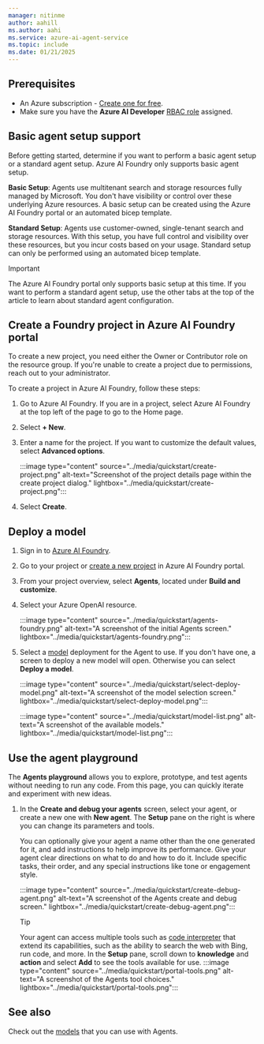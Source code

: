 ```yaml
---
manager: nitinme
author: aahill
ms.author: aahi
ms.service: azure-ai-agent-service
ms.topic: include
ms.date: 01/21/2025
---
```


## Prerequisites
- An Azure subscription - <a href="https://azure.microsoft.com/free/cognitive-services" target="_blank">Create one for free</a>.
- Make sure you have the **Azure AI Developer** [RBAC role](../../../ai-foundry/concepts/rbac-azure-ai-foundry.md) assigned.

## Basic agent setup support

Before getting started, determine if you want to perform a basic agent setup or a standard agent setup. Azure AI Foundry only supports basic agent setup. 

**Basic Setup**:  Agents use multitenant search and storage resources fully managed by Microsoft. You don't have visibility or control over these underlying Azure resources. A basic setup can be created using the Azure AI Foundry portal or an automated bicep template.

**Standard Setup**: Agents use customer-owned, single-tenant search and storage resources. With this setup, you have full control and visibility over these resources, but you incur costs based on your usage. Standard setup can only be performed using an automated bicep template.

> [!IMPORTANT]
> The Azure AI Foundry portal only supports basic setup at this time. If you want to perform a standard agent setup, use the other tabs at the top of the article to learn about standard agent configuration.  

## Create a Foundry project in Azure AI Foundry portal

To create a new project, you need either the Owner or Contributor role on the resource group. If you're unable to create a project due to permissions, reach out to your administrator.

To create a project in Azure AI Foundry, follow these steps:

1. Go to Azure AI Foundry. If you are in a project, select Azure AI Foundry at the top left of the page to go to the Home page.

1. Select **+ New**.

1. Enter a name for the project. If you want to customize the default values, select **Advanced options**.    

    :::image type="content" source="../media/quickstart/create-project.png" alt-text="Screenshot of the project details page within the create project dialog." lightbox="../media/quickstart/create-project.png":::

1. Select **Create**.

## Deploy a model

1. Sign in to [Azure AI Foundry](https://ai.azure.com).
1. Go to your project or [create a new project](../../../ai-foundry/how-to/create-projects.md) in Azure AI Foundry portal.
1. From your project overview, select **Agents**, located under **Build and customize**.

1. Select your Azure OpenAI resource.

    :::image type="content" source="../media/quickstart/agents-foundry.png" alt-text="A screenshot of the initial Agents screen." lightbox="../media/quickstart/agents-foundry.png"::: 
 
1. Select a [model](../concepts/model-region-support.md) deployment for the Agent to use. If you don't have one, a screen to deploy a new model will open. Otherwise you can select **Deploy a model**.

    :::image type="content" source="../media/quickstart/select-deploy-model.png" alt-text="A screenshot of the model selection screen." lightbox="../media/quickstart/select-deploy-model.png"::: 

    :::image type="content" source="../media/quickstart/model-list.png" alt-text="A screenshot of the available models." lightbox="../media/quickstart/model-list.png"::: 

## Use the agent playground

The **Agents playground** allows you to explore, prototype, and test agents without needing to run any code. From this page, you can quickly iterate and experiment with new ideas.

1. In the **Create and debug your agents** screen, select your agent, or create a new one with **New agent**. The **Setup** pane on the right is where you can change its parameters and tools. 

    You can optionally give your agent a name other than the one generated for it, and add instructions to help improve its performance. Give your agent clear directions on what to do and how to do it. Include specific tasks, their order, and any special instructions like tone or engagement style.

    :::image type="content" source="../media/quickstart/create-debug-agent.png" alt-text="A screenshot of the Agents create and debug screen." lightbox="../media/quickstart/create-debug-agent.png":::

    > [!TIP]
    > Your agent can access multiple tools such as [code interpreter](../how-to/tools/code-interpreter.md) that extend its capabilities, such as the ability to search the web with Bing, run code, and more. In the **Setup** pane, scroll down to **knowledge** and **action** and select **Add** to see the tools available for use. 
    > :::image type="content" source="../media/quickstart/portal-tools.png" alt-text="A screenshot of the Agents tool choices." lightbox="../media/quickstart/portal-tools.png":::

## See also

Check out the [models](../concepts/model-region-support.md) that you can use with Agents.
